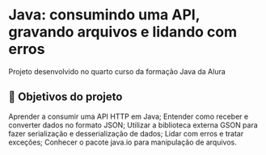 # Java: consumindo uma API, gravando arquivos e lidando com erros
Projeto desenvolvido no quarto curso da formação Java da Alura

## 🔨 Objetivos do projeto
Aprender a consumir uma API HTTP em Java;
Entender como receber e converter dados no formato JSON;
Utilizar a biblioteca externa GSON para fazer serialização e desserialização de dados;
Lidar com erros e tratar exceções;
Conhecer o pacote java.io para manipulação de arquivos.
